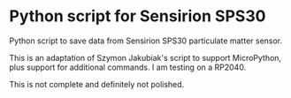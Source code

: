 # Python script for Sensirion SPS30
Python script to save data from Sensirion SPS30 particulate matter sensor.

This is an adaptation of Szymon Jakubiak's script to support MicroPython, plus support for additional commands. I am testing on a RP2040.

This is not complete and definitely not polished.
